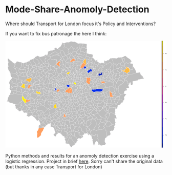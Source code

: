 # Mode-Share-Anomoly-Detection
Where should Transport for London focus it's Policy and Interventions?

If you want to fix bus patronage the here I think:

![](https://github.com/fredshone/Mode-Share-Anomoly-Detection/blob/master/Outliers.png)

Python methods and results for an anomoly detection exercise using a logistic regression. Project in brief [here](https://github.com/fredshone/Mode-Share-Anomoly-Detection/blob/master/Fred_Shone_QM_Presentation.pdf). Sorry can't share the original data (but thanks in any case Transport for London)
